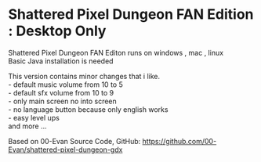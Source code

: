 # Shattered Pixel Dungeon FAN Edition  : Desktop Only

Shattered Pixel Dungeon FAN Editon runs on windows , mac , linux  
    Basic Java installation is needed


This version contains minor changes that i like.  
       - default music volume from 10 to 5  
       - default sfx   volume from 10 to 9  
       - only main screen no into screen  
       - no language button because only english works  
       - easy level ups  
       and more ...  

Based on 00-Evan Source Code, GitHub: https://github.com/00-Evan/shattered-pixel-dungeon-gdx
